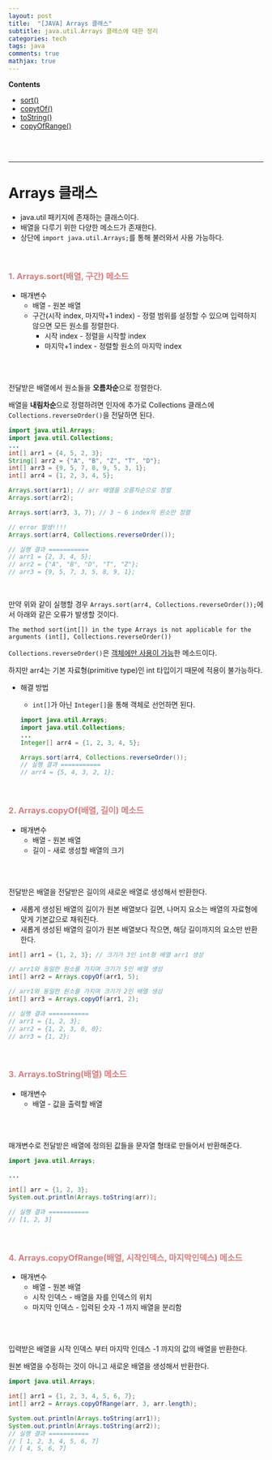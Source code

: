 ```yaml
---
layout: post
title:  "[JAVA] Arrays 클래스"
subtitle: java.util.Arrays 클래스에 대한 정리
categories: tech
tags: java
comments: true
mathjax: true
---
```

**Contents**
- [sort()](#1-arrayssort배열-구간-메소드)
- [copytOf()](#2-arrayscopyof배열-길이-메소드)
- [toString()](#3-arraystostring배열-메소드)
- [copyOfRange()](#4-arrayscopyofrange배열-시작인덱스-마지막인덱스-메소드)
<br/>
<br/>

---
# Arrays 클래스
- java.util 패키지에 존재하는 클래스이다.
- 배열을 다루기 위한 다양한 메소드가 존재한다.
- 상단에 `import java.util.Arrays;`를 통해 불러와서 사용 가능하다.
<br/>

### **<span style="color:#da7c7c">1. Arrays.sort(배열, 구간) 메소드</span>**
- 매개변수
    - 배열 - 원본 배열
    - 구간(시작 index, 마지막+1 index) - 정렬 범위를 설정할 수 있으며 입력하지 않으면 모든 원소를 정렬한다.
        - 시작 index - 정렬을 시작할 index
        - 마지막+1 index - 정렬할 원소의 마지막 index
<br/>
<br/>

전달받은 배열에서 원소들을 **오름차순**으로 정렬한다.

배열을 **내림차순**으로 정렬하려면 인자에 추가로 Collections 클래스에 `Collections.reverseOrder()`을 전달하면 된다.
<br/>

```java
import java.util.Arrays;
import java.util.Collections;
...
int[] arr1 = {4, 5, 2, 3};
String[] arr2 = {"A", "B", "Z", "T", "D"};
int[] arr3 = {9, 5, 7, 8, 9, 5, 3, 1};
int[] arr4 = {1, 2, 3, 4, 5};

Arrays.sort(arr1); // arr 배열을 오름차순으로 정렬
Arrays.sort(arr2);

Arrays.sort(arr3, 3, 7); // 3 ~ 6 index의 원소만 정렬

// error 발생!!!!
Arrays.sort(arr4, Collections.reverseOrder());

// 실행 결과 ===========
// arr1 = {2, 3, 4, 5};
// arr2 = {"A", "B", "D", "T", "Z"};
// arr3 = {9, 5, 7, 3, 5, 8, 9, 1};
```
<br/>

만약 위와 같이 실행할 경우 `Arrays.sort(arr4, Collections.reverseOrder());`에서 아래와 같은 오류가 발생할 것이다.
```
The method sort(int[]) in the type Arrays is not applicable for the arguments (int[], Collections.reverseOrder())
```

`Collections.reverseOrder()`은 <u>객체에만 사용이 가능</u>한 메소드이다.

하지만 arr4는 기본 자료형(primitive type)인 int 타입이기 때문에 적용이 불가능하다.

- 해결 방법
    - `int[]`가 아닌 `Integer[]`을 통해 객체로 선언하면 된다.

    ```java
    import java.util.Arrays;
    import java.util.Collections;
    ...
    Integer[] arr4 = {1, 2, 3, 4, 5};

    Arrays.sort(arr4, Collections.reverseOrder());
    // 실행 결과 ===========
    // arr4 = {5, 4, 3, 2, 1};
    ```
<br/>

### **<span style="color:#da7c7c">2. Arrays.copyOf(배열, 길이) 메소드</span>**
- 매개변수
    - 배열 - 원본 배열
    - 길이 - 새로 생성할 배열의 크기
<br/>
<br/>

전달받은 배열을 전달받은 길이의 새로운 배열로 생성해서 반환한다.

- 새롭게 생성된 배열의 길이가 원본 배열보다 길면, 나머지 요소는 배열의 자료형에 맞게 기본값으로 채워진다.
- 새롭게 생성된 배열의 길이가 원본 배열보다 작으면, 해당 길이까지의 요소만 반환한다.

```java
int[] arr1 = {1, 2, 3}; // 크기가 3인 int형 배열 arr1 생성

// arr1와 동일한 원소를 가지며 크기가 5인 배열 생성
int[] arr2 = Arrays.copyOf(arr1, 5);

// arr1와 동일한 원소를 가지며 크기가 2인 배열 생성
int[] arr3 = Arrays.copyOf(arr1, 2);

// 실행 결과 ===========
// arr1 = {1, 2, 3};
// arr2 = {1, 2, 3, 0, 0};
// arr3 = {1, 2};
```
<br/>

### **<span style="color:#da7c7c">3. Arrays.toString(배열) 메소드</span>**
- 매개변수
    - 배열 - 값을 출력할 배열
<br/>
<br/>

매개변수로 전달받은 배열에 정의된 값들을 문자열 형태로 만들어서 반환해준다.

```java
import java.util.Arrays;

...

int[] arr = {1, 2, 3};
System.out.println(Arrays.toString(arr));

// 실행 결과 ===========
// [1, 2, 3]
```
<br/>

### **<span style="color:#da7c7c">4. Arrays.copyOfRange(배열, 시작인덱스, 마지막인덱스) 메소드</span>**
- 매개변수
    - 배열 - 원본 배열
    - 시작 인덱스 - 배열을 자를 인덱스의 위치
    - 마지막 인덱스 - 입력된 숫자 -1 까지 배열을 분리함
<br/>
<br/>

입력받은 배열을 시작 인덱스 부터 마지막 인데스 -1 까지의 값의 배열을 반환한다.

원본 배열을 수정하는 것이 아니고 새로운 배열을 생성해서 반환한다.

```java
import java.util.Arrays;

int[] arr1 = {1, 2, 3, 4, 5, 6, 7};
int[] arr2 = Arrays.copyOfRange(arr, 3, arr.length);

System.out.println(Arrays.toString(arr1));
System.out.println(Arrays.toString(arr2));
// 실행 결과 ===========
// [ 1, 2, 3, 4, 5, 6, 7]
// [ 4, 5, 6, 7]
```
